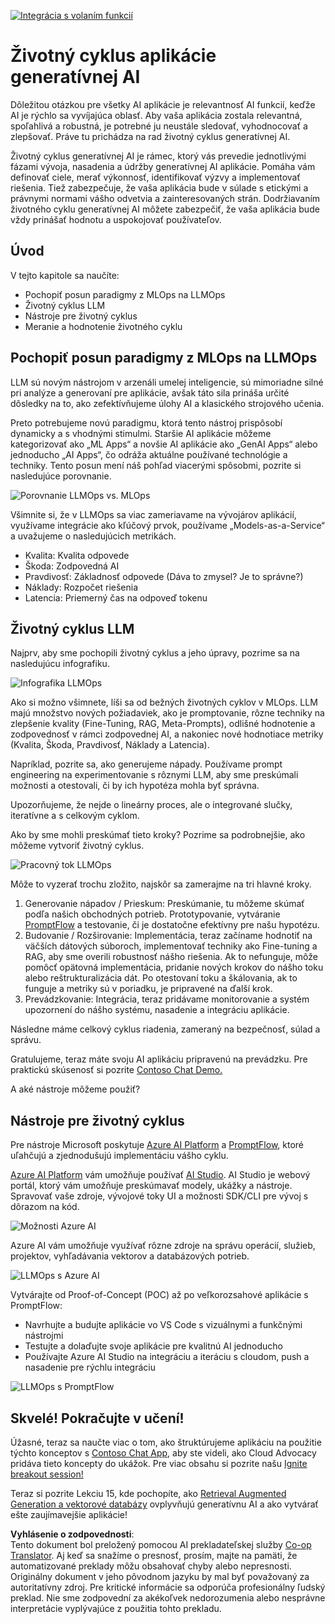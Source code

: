 <!--
CO_OP_TRANSLATOR_METADATA:
{
  "original_hash": "27a5347a5022d5ef0a72ab029b03526a",
  "translation_date": "2025-07-09T15:58:16+00:00",
  "source_file": "14-the-generative-ai-application-lifecycle/README.md",
  "language_code": "sk"
}
-->
[![Integrácia s volaním funkcií](../../../translated_images/14-lesson-banner.066d74a31727ac121eeac06376a068a397d8e335281e63ce94130d11f516e46b.sk.png)](https://aka.ms/gen-ai-lesson14-gh?WT.mc_id=academic-105485-koreyst)

# Životný cyklus aplikácie generatívnej AI

Dôležitou otázkou pre všetky AI aplikácie je relevantnosť AI funkcií, keďže AI je rýchlo sa vyvíjajúca oblasť. Aby vaša aplikácia zostala relevantná, spoľahlivá a robustná, je potrebné ju neustále sledovať, vyhodnocovať a zlepšovať. Práve tu prichádza na rad životný cyklus generatívnej AI.

Životný cyklus generatívnej AI je rámec, ktorý vás prevedie jednotlivými fázami vývoja, nasadenia a údržby generatívnej AI aplikácie. Pomáha vám definovať ciele, merať výkonnosť, identifikovať výzvy a implementovať riešenia. Tiež zabezpečuje, že vaša aplikácia bude v súlade s etickými a právnymi normami vášho odvetvia a zainteresovaných strán. Dodržiavaním životného cyklu generatívnej AI môžete zabezpečiť, že vaša aplikácia bude vždy prinášať hodnotu a uspokojovať používateľov.

## Úvod

V tejto kapitole sa naučíte:

- Pochopiť posun paradigmy z MLOps na LLMOps
- Životný cyklus LLM
- Nástroje pre životný cyklus
- Meranie a hodnotenie životného cyklu

## Pochopiť posun paradigmy z MLOps na LLMOps

LLM sú novým nástrojom v arzenáli umelej inteligencie, sú mimoriadne silné pri analýze a generovaní pre aplikácie, avšak táto sila prináša určité dôsledky na to, ako zefektívňujeme úlohy AI a klasického strojového učenia.

Preto potrebujeme novú paradigmu, ktorá tento nástroj prispôsobí dynamicky a s vhodnými stimulmi. Staršie AI aplikácie môžeme kategorizovať ako „ML Apps“ a novšie AI aplikácie ako „GenAI Apps“ alebo jednoducho „AI Apps“, čo odráža aktuálne používané technológie a techniky. Tento posun mení náš pohľad viacerými spôsobmi, pozrite si nasledujúce porovnanie.

![Porovnanie LLMOps vs. MLOps](../../../translated_images/01-llmops-shift.29bc933cb3bb0080a562e1655c0c719b71a72c3be6252d5c564b7f598987e602.sk.png)

Všimnite si, že v LLMOps sa viac zameriavame na vývojárov aplikácií, využívame integrácie ako kľúčový prvok, používame „Models-as-a-Service“ a uvažujeme o nasledujúcich metrikách.

- Kvalita: Kvalita odpovede
- Škoda: Zodpovedná AI
- Pravdivosť: Základnosť odpovede (Dáva to zmysel? Je to správne?)
- Náklady: Rozpočet riešenia
- Latencia: Priemerný čas na odpoveď tokenu

## Životný cyklus LLM

Najprv, aby sme pochopili životný cyklus a jeho úpravy, pozrime sa na nasledujúcu infografiku.

![Infografika LLMOps](../../../translated_images/02-llmops.70a942ead05a7645db740f68727d90160cb438ab71f0fb20548bc7fe5cad83ff.sk.png)

Ako si možno všimnete, líši sa od bežných životných cyklov v MLOps. LLM majú množstvo nových požiadaviek, ako je promptovanie, rôzne techniky na zlepšenie kvality (Fine-Tuning, RAG, Meta-Prompts), odlišné hodnotenie a zodpovednosť v rámci zodpovednej AI, a nakoniec nové hodnotiace metriky (Kvalita, Škoda, Pravdivosť, Náklady a Latencia).

Napríklad, pozrite sa, ako generujeme nápady. Používame prompt engineering na experimentovanie s rôznymi LLM, aby sme preskúmali možnosti a otestovali, či by ich hypotéza mohla byť správna.

Upozorňujeme, že nejde o lineárny proces, ale o integrované slučky, iteratívne a s celkovým cyklom.

Ako by sme mohli preskúmať tieto kroky? Pozrime sa podrobnejšie, ako môžeme vytvoriť životný cyklus.

![Pracovný tok LLMOps](../../../translated_images/03-llm-stage-flows.3a1e1c401235a6cfa886ed6ba04aa52a096a545e1bc44fa54d7d5983a7201892.sk.png)

Môže to vyzerať trochu zložito, najskôr sa zamerajme na tri hlavné kroky.

1. Generovanie nápadov / Prieskum: Preskúmanie, tu môžeme skúmať podľa našich obchodných potrieb. Prototypovanie, vytváranie [PromptFlow](https://microsoft.github.io/promptflow/index.html?WT.mc_id=academic-105485-koreyst) a testovanie, či je dostatočne efektívny pre našu hypotézu.
1. Budovanie / Rozširovanie: Implementácia, teraz začíname hodnotiť na väčších dátových súboroch, implementovať techniky ako Fine-tuning a RAG, aby sme overili robustnosť nášho riešenia. Ak to nefunguje, môže pomôcť opätovná implementácia, pridanie nových krokov do nášho toku alebo reštrukturalizácia dát. Po otestovaní toku a škálovania, ak to funguje a metriky sú v poriadku, je pripravené na ďalší krok.
1. Prevádzkovanie: Integrácia, teraz pridávame monitorovanie a systém upozornení do nášho systému, nasadenie a integráciu aplikácie.

Následne máme celkový cyklus riadenia, zameraný na bezpečnosť, súlad a správu.

Gratulujeme, teraz máte svoju AI aplikáciu pripravenú na prevádzku. Pre praktickú skúsenosť si pozrite [Contoso Chat Demo.](https://nitya.github.io/contoso-chat/?WT.mc_id=academic-105485-koreys)

A aké nástroje môžeme použiť?

## Nástroje pre životný cyklus

Pre nástroje Microsoft poskytuje [Azure AI Platform](https://azure.microsoft.com/solutions/ai/?WT.mc_id=academic-105485-koreys) a [PromptFlow](https://microsoft.github.io/promptflow/index.html?WT.mc_id=academic-105485-koreyst), ktoré uľahčujú a zjednodušujú implementáciu vášho cyklu.

[Azure AI Platform](https://azure.microsoft.com/solutions/ai/?WT.mc_id=academic-105485-koreys) vám umožňuje používať [AI Studio](https://ai.azure.com/?WT.mc_id=academic-105485-koreys). AI Studio je webový portál, ktorý vám umožňuje preskúmavať modely, ukážky a nástroje. Spravovať vaše zdroje, vývojové toky UI a možnosti SDK/CLI pre vývoj s dôrazom na kód.

![Možnosti Azure AI](../../../translated_images/04-azure-ai-platform.80203baf03a12fa8b166e194928f057074843d1955177baf0f5b53d50d7b6153.sk.png)

Azure AI vám umožňuje využívať rôzne zdroje na správu operácií, služieb, projektov, vyhľadávania vektorov a databázových potrieb.

![LLMOps s Azure AI](../../../translated_images/05-llm-azure-ai-prompt.a5ce85cdbb494bdf95420668e3464aae70d8b22275a744254e941dd5e73ae0d2.sk.png)

Vytvárajte od Proof-of-Concept (POC) až po veľkorozsahové aplikácie s PromptFlow:

- Navrhujte a budujte aplikácie vo VS Code s vizuálnymi a funkčnými nástrojmi
- Testujte a dolaďujte svoje aplikácie pre kvalitnú AI jednoducho
- Používajte Azure AI Studio na integráciu a iteráciu s cloudom, push a nasadenie pre rýchlu integráciu

![LLMOps s PromptFlow](../../../translated_images/06-llm-promptflow.a183eba07a3a7fdf4aa74db92a318b8cbbf4a608671f6b166216358d3203d8d4.sk.png)

## Skvelé! Pokračujte v učení!

Úžasné, teraz sa naučte viac o tom, ako štruktúrujeme aplikáciu na použitie týchto konceptov s [Contoso Chat App](https://nitya.github.io/contoso-chat/?WT.mc_id=academic-105485-koreyst), aby ste videli, ako Cloud Advocacy pridáva tieto koncepty do ukážok. Pre viac obsahu si pozrite našu [Ignite breakout session!](https://www.youtube.com/watch?v=DdOylyrTOWg)

Teraz si pozrite Lekciu 15, kde pochopíte, ako [Retrieval Augmented Generation a vektorové databázy](../15-rag-and-vector-databases/README.md?WT.mc_id=academic-105485-koreyst) ovplyvňujú generatívnu AI a ako vytvárať ešte zaujímavejšie aplikácie!

**Vyhlásenie o zodpovednosti**:  
Tento dokument bol preložený pomocou AI prekladateľskej služby [Co-op Translator](https://github.com/Azure/co-op-translator). Aj keď sa snažíme o presnosť, prosím, majte na pamäti, že automatizované preklady môžu obsahovať chyby alebo nepresnosti. Originálny dokument v jeho pôvodnom jazyku by mal byť považovaný za autoritatívny zdroj. Pre kritické informácie sa odporúča profesionálny ľudský preklad. Nie sme zodpovední za akékoľvek nedorozumenia alebo nesprávne interpretácie vyplývajúce z použitia tohto prekladu.